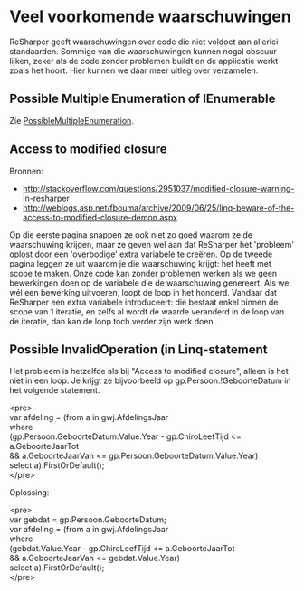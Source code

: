 Veel voorkomende waarschuwingen
===============================

ReSharper geeft waarschuwingen over code die niet voldoet aan allerlei
standaarden. Sommige van die waarschuwingen kunnen nogal obscuur lijken,
zeker als de code zonder problemen buildt en de applicatie werkt zoals
het hoort. Hier kunnen we daar meer uitleg over verzamelen.

Possible Multiple Enumeration of IEnumerable
--------------------------------------------

Zie [PossibleMultipleEnumeration](PossibleMultipleEnumeration.md).

Access to modified closure
--------------------------

Bronnen:

-   http://stackoverflow.com/questions/2951037/modified-closure-warning-in-resharper
-   http://weblogs.asp.net/fbouma/archive/2009/06/25/linq-beware-of-the-access-to-modified-closure-demon.aspx

Op die eerste pagina snappen ze ook niet zo goed waarom ze de
waarschuwing krijgen, maar ze geven wel aan dat ReSharper het 'probleem'
oplost door een 'overbodige' extra variabele te creëren. Op de tweede
pagina leggen ze uit waarom je die waarschuwing krijgt: het heeft met
scope te maken. Onze code kan zonder problemen werken als we geen
bewerkingen doen op de variabele die de waarschuwing genereert. Als we
wél een bewerking uitvoeren, loopt de loop in het honderd. Vandaar dat
ReSharper een extra variabele introduceert: die bestaat enkel binnen de
scope van 1 iteratie, en zelfs al wordt de waarde veranderd in de loop
van de iteratie, dan kan de loop toch verder zijn werk doen.

Possible InvalidOperation (in Linq-statement
--------------------------------------------

Het probleem is hetzelfde als bij "Access to modified closure", alleen
is het niet in een loop. Je krijgt ze bijvoorbeeld op
gp.Persoon.!GeboorteDatum in het volgende statement.

&lt;pre&gt;\
var afdeling = (from a in gwj.AfdelingsJaar\
where\
(gp.Persoon.GeboorteDatum.Value.Year - gp.ChiroLeefTijd &lt;=
a.GeboorteJaarTot\
&& a.GeboorteJaarVan &lt;= gp.Persoon.GeboorteDatum.Value.Year)\
select a).FirstOrDefault();\
&lt;/pre&gt;

Oplossing:

&lt;pre&gt;\
var gebdat = gp.Persoon.GeboorteDatum;\
var afdeling = (from a in gwj.AfdelingsJaar\
where\
(gebdat.Value.Year - gp.ChiroLeefTijd &lt;= a.GeboorteJaarTot\
&& a.GeboorteJaarVan &lt;= gebdat.Value.Year)\
select a).FirstOrDefault();\
&lt;/pre&gt;
